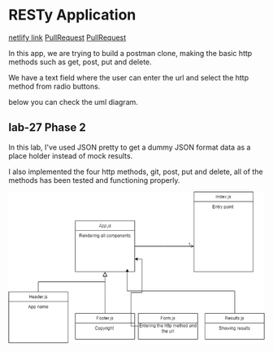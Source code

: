 # RESTy Application


[netlify link](https://adorable-palmier-da0f7d.netlify.app/)
[PullRequest](https://github.com/JalalHasan-22/resty/pull/2)
[PullRequest](https://github.com/JalalHasan-22/resty/pull/1)


In this app, we are trying to build a postman clone, making the basic http methods such as get, post, put and delete.

We have a text field where the user can enter the url and select the http method from radio buttons.

below you can check the uml diagram.

## lab-27 Phase 2

In this lab, I've used JSON pretty to get a dummy JSON format data as a place holder instead of mock results.

I also implemented the four http methods, git, post, put and delete, all of the methods has been tested and functioning properly.

![UML](assets/lab26.drawio.png)
